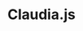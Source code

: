 ---
git: https://github.com/claudiajs
logohandle: claudiajs
sort: claudiajs
title: Claudia.js
website: https://claudiajs.com/
---